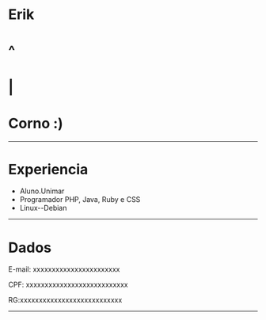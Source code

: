 # Erik
# ^
# |
# Corno :)


---

# Experiencia

- Aluno.Unimar
- Programador PHP, Java, Ruby e CSS
- Linux--Debian


---

# Dados

  E-mail: xxxxxxxxxxxxxxxxxxxxxxx
 
  CPF: xxxxxxxxxxxxxxxxxxxxxxxxxxx
 
  RG:xxxxxxxxxxxxxxxxxxxxxxxxxxx
  
---


